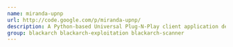 ```yaml
---
name: miranda-upnp
url: http://code.google.com/p/miranda-upnp/
description: A Python-based Universal Plug-N-Play client application designed to discover, query and interact with UPNP devices URL : http://code.
group: blackarch blackarch-exploitation blackarch-scanner
---
```


